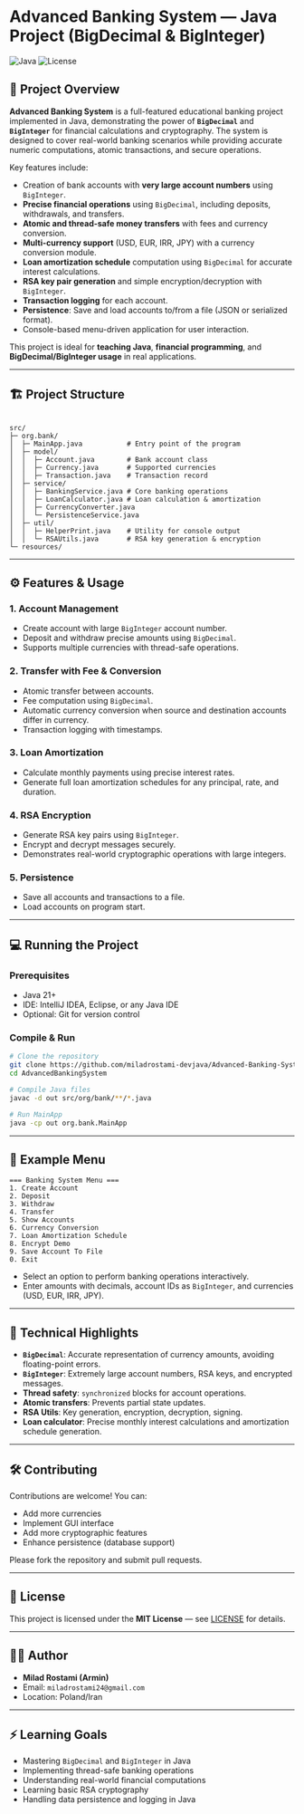 





# Advanced Banking System — Java Project (BigDecimal & BigInteger)

![Java](https://img.shields.io/badge/Java-17+-blue)
![License](https://img.shields.io/badge/License-MIT-green)

## 🎯 Project Overview

**Advanced Banking System** is a full-featured educational banking project implemented in Java, demonstrating the power
 of **`BigDecimal`** and **`BigInteger`** for financial calculations and cryptography. The system is designed to
 cover real-world banking scenarios while providing accurate numeric computations, atomic transactions, and secure operations.

Key features include:

- Creation of bank accounts with **very large account numbers** using `BigInteger`.
- **Precise financial operations** using `BigDecimal`, including deposits, withdrawals, and transfers.
- **Atomic and thread-safe money transfers** with fees and currency conversion.
- **Multi-currency support** (USD, EUR, IRR, JPY) with a currency conversion module.
- **Loan amortization schedule** computation using `BigDecimal` for accurate interest calculations.
- **RSA key pair generation** and simple encryption/decryption with `BigInteger`.
- **Transaction logging** for each account.
- **Persistence**: Save and load accounts to/from a file (JSON or serialized format).
- Console-based menu-driven application for user interaction.

This project is ideal for **teaching Java**, **financial programming**, and **BigDecimal/BigInteger usage** in real applications.

---

## 🏗️ Project Structure

```

src/
├─ org.bank/
│  ├─ MainApp.java           # Entry point of the program
│  ├─ model/
│  │  ├─ Account.java        # Bank account class
│  │  ├─ Currency.java       # Supported currencies
│  │  ├─ Transaction.java    # Transaction record
│  ├─ service/
│  │  ├─ BankingService.java # Core banking operations
│  │  ├─ LoanCalculator.java # Loan calculation & amortization
│  │  ├─ CurrencyConverter.java
│  │  └─ PersistenceService.java
│  ├─ util/
│  │  ├─ HelperPrint.java    # Utility for console output
│  │  └─ RSAUtils.java       # RSA key generation & encryption
└─ resources/

````

---

## ⚙️ Features & Usage

### 1. Account Management
- Create account with large `BigInteger` account number.
- Deposit and withdraw precise amounts using `BigDecimal`.
- Supports multiple currencies with thread-safe operations.

### 2. Transfer with Fee & Conversion
- Atomic transfer between accounts.
- Fee computation using `BigDecimal`.
- Automatic currency conversion when source and destination accounts differ in currency.
- Transaction logging with timestamps.

### 3. Loan Amortization
- Calculate monthly payments using precise interest rates.
- Generate full loan amortization schedules for any principal, rate, and duration.

### 4. RSA Encryption
- Generate RSA key pairs using `BigInteger`.
- Encrypt and decrypt messages securely.
- Demonstrates real-world cryptographic operations with large integers.

### 5. Persistence
- Save all accounts and transactions to a file.
- Load accounts on program start.

---

## 💻 Running the Project

### Prerequisites
- Java 21+
- IDE: IntelliJ IDEA, Eclipse, or any Java IDE
- Optional: Git for version control

### Compile & Run

```bash
# Clone the repository
git clone https://github.com/miladrostami-devjava/Advanced-Banking-System-Java-Project-BigDecimal-BigInteger-.git
cd AdvancedBankingSystem

# Compile Java files
javac -d out src/org/bank/**/*.java

# Run MainApp
java -cp out org.bank.MainApp
````

---

## 📝 Example Menu

```
=== Banking System Menu ===
1. Create Account
2. Deposit
3. Withdraw
4. Transfer
5. Show Accounts
6. Currency Conversion
7. Loan Amortization Schedule
8. Encrypt Demo
9. Save Account To File
0. Exit
```

* Select an option to perform banking operations interactively.
* Enter amounts with decimals, account IDs as `BigInteger`, and currencies (USD, EUR, IRR, JPY).

---

## 🔐 Technical Highlights

* **`BigDecimal`**: Accurate representation of currency amounts, avoiding floating-point errors.
* **`BigInteger`**: Extremely large account numbers, RSA keys, and encrypted messages.
* **Thread safety**: `synchronized` blocks for account operations.
* **Atomic transfers**: Prevents partial state updates.
* **RSA Utils**: Key generation, encryption, decryption, signing.
* **Loan calculator**: Precise monthly interest calculations and amortization schedule generation.

---

## 🛠️ Contributing

Contributions are welcome! You can:

* Add more currencies
* Implement GUI interface
* Add more cryptographic features
* Enhance persistence (database support)

Please fork the repository and submit pull requests.

---

## 📜 License

This project is licensed under the **MIT License** — see [LICENSE](LICENSE) for details.

---

## 👨‍🏫 Author

* **Milad Rostami (Armin)**
* Email: `miladrostami24@gmail.com`
* Location: Poland/Iran

---

## ⚡ Learning Goals

* Mastering `BigDecimal` and `BigInteger` in Java
* Implementing thread-safe banking operations
* Understanding real-world financial computations
* Learning basic RSA cryptography
* Handling data persistence and logging in Java

